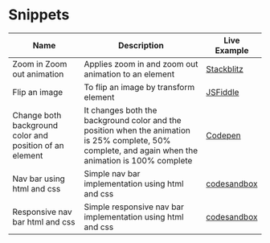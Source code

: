 # Snippets

| Name                                                    | Description                                                                                                                                           | Live Example                                                                           |
| ------------------------------------------------------- | ----------------------------------------------------------------------------------------------------------------------------------------------------- | -------------------------------------------------------------------------------------- |
| Zoom in Zoom out animation                              | Applies zoom in and zoom out animation to an element                                                                                                  | [Stackblitz](https://stackblitz.com/edit/css-zoomin-zoomout-animation?file=index.html) |
| Flip an image                                           | To flip an image by transform element                                                                                                                 | [JSFiddle](https://jsfiddle.net/roz3t8je/1)                                            |
| Change both background color and position of an element | It changes both the background color and the position when the animation is 25% complete, 50% complete, and again when the animation is 100% complete | [Codepen](https://codepen.io/anushri20/pen/GRqRepQ)                                    |
| Nav bar using html and css | Simple nav bar implementation using html and css | [codesandbox](https://codesandbox.io/s/navbar-html-css-bqew8?file=/index.html) 
| Responsive nav bar html and css | Simple responsive nav bar implementation using html and css | [codesandbox](https://codesandbox.io/s/responsive-menu-html-css-5t709?file=/index.html) 